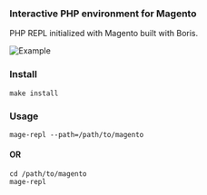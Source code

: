 ### Interactive PHP environment for Magento

PHP REPL initialized with Magento built with Boris.

![Example](http://i.imgur.com/Awoflua.png "Quick Example")

### Install

    make install

### Usage

    mage-repl --path=/path/to/magento

#### OR

    cd /path/to/magento
    mage-repl
